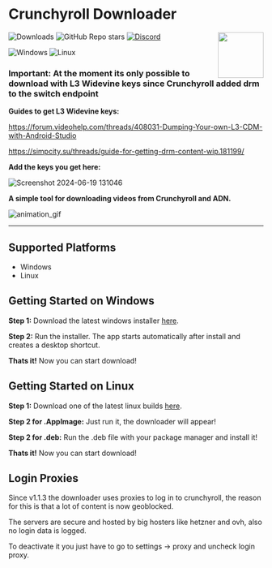 # Crunchyroll Downloader
<img align="right" width="90" height="90" src="https://github.com/stratuma/Crunchyroll-Downloader-v4.0/assets/166541445/6aba2e4a-06ac-459e-8932-62a9b9c8640e">

![Downloads](https://img.shields.io/github/downloads/stratuma/Crunchyroll-Downloader-v4.0/total?style=for-the-badge&logo=&color=a1a1a1)
![GitHub Repo stars](https://img.shields.io/github/stars/stratuma/Crunchyroll-Downloader-v4.0?style=for-the-badge&logo=&color=a1a1a1)
[![Discord](https://img.shields.io/badge/Discord-7289DA?style=for-the-badge&logo=discord&logoColor=white)](https://discord.gg/rtZn4zm7m5)

![Windows](https://img.shields.io/badge/Windows-0078D6?style=for-the-badge&logo=windows&logoColor=white)
![Linux](https://img.shields.io/badge/Linux-FCC624?style=for-the-badge&logo=linux&logoColor=black)
<!---![MacOS](https://img.shields.io/badge/mac%20os-000000?style=for-the-badge&logo=apple&logoColor=white)-->

### Important: At the moment its only possible to download with L3 Widevine keys since Crunchyroll added drm to the switch endpoint
**Guides to get L3 Widevine keys:**

https://forum.videohelp.com/threads/408031-Dumping-Your-own-L3-CDM-with-Android-Studio 

https://simpcity.su/threads/guide-for-getting-drm-content-wip.181199/

**Add the keys you get here:**

![Screenshot 2024-06-19 131046](https://github.com/stratuma/Crunchyroll-Downloader-v4.0/assets/166541445/7e6f51b9-54e3-4de3-b3be-752cbdc756ae)

**A simple tool for downloading videos from Crunchyroll and ADN.**

![animation_gif](https://github.com/stratuma/Crunchyroll-Downloader-v4.0/assets/166541445/907e23d0-00ed-4fd0-b279-b44450d6f9df)

-----------------

## Supported Platforms
- Windows
- Linux
<!---- MacOS-->

## Getting Started on Windows
**Step 1:** Download the latest windows installer [here](https://github.com/stratuma/Crunchyroll-Downloader-v4.0/releases).

**Step 2:** Run the installer. The app starts automatically after install and creates a desktop shortcut.

**Thats it!** Now you can start download!

## Getting Started on Linux
**Step 1:** Download one of the latest linux builds [here](https://github.com/stratuma/Crunchyroll-Downloader-v4.0/releases).

**Step 2 for .AppImage:** Just run it, the downloader will appear!

**Step 2 for .deb:** Run the .deb file with your package manager and install it!

**Thats it!** Now you can start download!

<!---## Getting Started on MacOS
**Step 1:** Download one of the latest macos builds [here](https://github.com/stratuma/Crunchyroll-Downloader-v4.0/releases).

**Step 2:** Run the installer (dmg).

**Step 3:** Run the app.

**Thats it!** Now you can start download!-->

## Login Proxies
Since v1.1.3 the downloader uses proxies to log in to crunchyroll, the reason for this is that a lot of content is now geoblocked.

The servers are secure and hosted by big hosters like hetzner and ovh, also no login data is logged.

To deactivate it you just have to go to settings -> proxy and uncheck login proxy.
